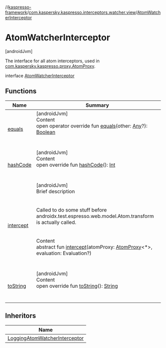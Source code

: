 //[kaspresso-framework](../../index.md)/[com.kaspersky.kaspresso.interceptors.watcher.view](../index.md)/[AtomWatcherInterceptor](index.md)



# AtomWatcherInterceptor  
 [androidJvm] 

The interface for all atom interceptors, used in [com.kaspersky.kaspresso.proxy.AtomProxy](../../com.kaspersky.kaspresso.proxy/-atom-proxy/index.md).

interface [AtomWatcherInterceptor](index.md)   


## Functions  
  
|  Name|  Summary| 
|---|---|
| [equals](https://kotlinlang.org/api/latest/jvm/stdlib/kotlin/-any/equals.html)| [androidJvm]  <br>Content  <br>open operator override fun [equals](https://kotlinlang.org/api/latest/jvm/stdlib/kotlin/-any/equals.html)(other: [Any](https://kotlinlang.org/api/latest/jvm/stdlib/kotlin/-any/index.html)?): [Boolean](https://kotlinlang.org/api/latest/jvm/stdlib/kotlin/-boolean/index.html)  <br><br><br>
| [hashCode](https://kotlinlang.org/api/latest/jvm/stdlib/kotlin/-any/hash-code.html)| [androidJvm]  <br>Content  <br>open override fun [hashCode](https://kotlinlang.org/api/latest/jvm/stdlib/kotlin/-any/hash-code.html)(): [Int](https://kotlinlang.org/api/latest/jvm/stdlib/kotlin/-int/index.html)  <br><br><br>
| [intercept](intercept.md)| [androidJvm]  <br>Brief description  <br><br><br>Called to do some stuff before androidx.test.espresso.web.model.Atom.transform is actually called.<br><br>  <br>Content  <br>abstract fun [intercept](intercept.md)(atomProxy: [AtomProxy](../../com.kaspersky.kaspresso.proxy/-atom-proxy/index.md)<*>, evaluation: Evaluation?)  <br><br><br>
| [toString](https://kotlinlang.org/api/latest/jvm/stdlib/kotlin/-any/to-string.html)| [androidJvm]  <br>Content  <br>open override fun [toString](https://kotlinlang.org/api/latest/jvm/stdlib/kotlin/-any/to-string.html)(): [String](https://kotlinlang.org/api/latest/jvm/stdlib/kotlin/-string/index.html)  <br><br><br>


## Inheritors  
  
|  Name| 
|---|
| [LoggingAtomWatcherInterceptor](../../com.kaspersky.kaspresso.interceptors.watcher.view.impl.logging/-logging-atom-watcher-interceptor/index.md)

